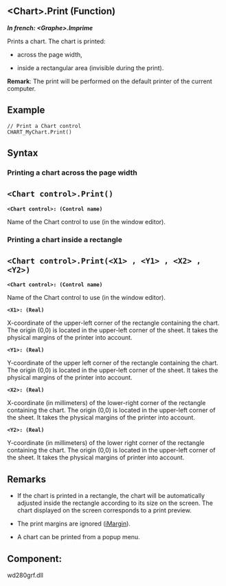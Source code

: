 


## &lt;Chart&gt;.Print (Function)

***In french: &lt;Graphe&gt;.Imprime***



<a name="XUse"></a>
<a name="Use"></a>
<a name="description"></a>
Prints a chart. The chart is printed:

- across the page width, 

- inside a rectangular area (invisible during the print).




**Remark**: The print will be performed on the default printer of the current computer.
<a name="Example1"></a>
<a name="sample_code"></a>

## Example


```wl
// Print a Chart control
CHART_MyChart.Print()
```

<a name="XSYNTAX"></a>
<a name="SYNTAX1"></a>

## Syntax

### Printing a chart across the page width

`<Chart control>.Print()`
---

**`<Chart control>: (Control name)`**

Name of the Chart control to use (in the window editor).


<a name="SYNTAX2"></a>

### Printing a chart inside a rectangle

`<Chart control>.Print(<X1> , <Y1> , <X2> , <Y2>)`
---

**`<Chart control>: (Control name)`**

Name of the Chart control to use (in the window editor).

**`<X1>: (Real)`**

X-coordinate of the upper-left corner of the rectangle containing the chart. The origin (0,0) is located in the upper-left corner of the sheet. It takes the physical margins of the printer into account.

**`<Y1>: (Real)`**

Y-coordinate of the upper left corner of the rectangle containing the chart. The origin (0,0) is located in the upper-left corner of the sheet. It takes the physical margins of the printer into account.

**`<X2>: (Real)`**

X-coordinate (in millimeters) of the lower-right corner of the rectangle containing the chart. The origin (0,0) is located in the upper-left corner of the sheet. It takes the physical margins of the printer into account.

**`<Y2>: (Real)`**

Y-coordinate (in millimeters) of the lower right corner of the rectangle containing the chart. The origin (0,0) is located in the upper-left corner of the sheet. It takes the physical margins of printer into account.



<a name="NOTE0"></a>
<a name="NOTE0_1"></a>

## Remarks


- If the chart is printed in a rectangle, the chart will be automatically adjusted inside the rectangle according to its size on the screen. The chart displayed on the screen corresponds to a print preview.

- The print margins are ignored ([iMargin](../WDLang5/3046011.md)).

- A chart can be printed from a popup menu.




<a name="XComponent"></a>

## Component:
wd280grf.dll
